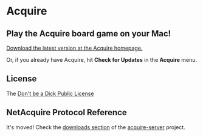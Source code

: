 Acquire
=======

Play the Acquire board game on your Mac!
----------------------------------------

[Download the latest version at the Acquire homepage.](http://nolanw.ca/acquire/)

Or, if you already have Acquire, hit **Check for Updates** in the **Acquire** menu.


License
-------

The [Don't be a Dick Public License](http://philsturgeon.co.uk/code/dbad-license)


NetAcquire Protocol Reference
-----------------------------

It's moved! Check the [downloads section](https://github.com/nolanw/acquire-server/downloads) of the [acquire-server](https://github.com/nolanw/acquire-server/) project.
